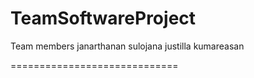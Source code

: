 # TeamSoftwareProject

Team members
janarthanan
sulojana
justilla
kumareasan


=============================